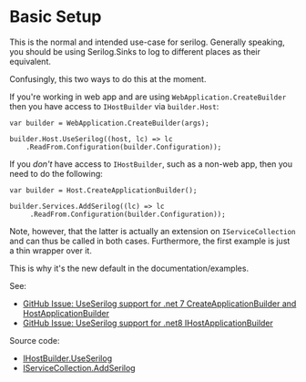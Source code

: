 # Basic Setup

This is the normal and intended use-case for serilog. Generally speaking, you should be using Serilog.Sinks to log to different places as their equivalent.

Confusingly, this two ways to do this at the moment.

If you're working in web app and are using  `WebApplication.CreateBuilder` then you have access to `IHostBuilder` via `builder.Host`:

```
var builder = WebApplication.CreateBuilder(args);

builder.Host.UseSerilog((host, lc) => lc
    .ReadFrom.Configuration(builder.Configuration));
```

If you *don't* have access to `IHostBuilder`, such as a non-web app, then you need to do the following:

```
var builder = Host.CreateApplicationBuilder();

builder.Services.AddSerilog((lc) => lc
     .ReadFrom.Configuration(builder.Configuration));
```

Note, however, that the latter is actually an extension on `IServiceCollection` and can thus be called in both cases. Furthermore, the first example is just a thin wrapper over it. 

This is why it's the new default in the documentation/examples.

See:
- [GitHub Issue: UseSerilog support for .net 7 CreateApplicationBuilder and HostApplicationBuilder](https://github.com/serilog/serilog/issues/1855)
- [GitHub Issue: UseSerilog support for .net8 IHostApplicationBuilder](https://github.com/serilog/serilog-extensions-hosting/issues/76)

Source code:
- [IHostBuilder.UseSerilog](https://github.com/serilog/serilog-extensions-hosting/blob/87e316f7d31ae431747d1106976dfceffdecc32c/src/Serilog.Extensions.Hosting/SerilogHostBuilderExtensions.cs#L100)
- [IServiceCollection.AddSerilog](https://github.com/serilog/serilog-extensions-hosting/blob/87e316f7d31ae431747d1106976dfceffdecc32c/src/Serilog.Extensions.Hosting/SerilogServiceCollectionExtensions.cs#L129)